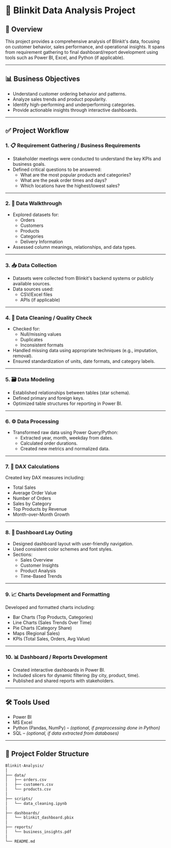 # 🛒 Blinkit Data Analysis Project

## 📌 Overview

This project provides a comprehensive analysis of Blinkit's data, focusing on customer behavior, sales performance, and operational insights. It spans from requirement gathering to final dashboard/report development using tools such as Power BI, Excel, and Python (if applicable).

---

## 📊 Business Objectives

- Understand customer ordering behavior and patterns.
- Analyze sales trends and product popularity.
- Identify high-performing and underperforming categories.
- Provide actionable insights through interactive dashboards.

---

## ✅ Project Workflow

### 1. 📋 Requirement Gathering / Business Requirements

- Stakeholder meetings were conducted to understand the key KPIs and business goals.
- Defined critical questions to be answered:
  - What are the most popular products and categories?
  - What are the peak order times and days?
  - Which locations have the highest/lowest sales?

---

### 2. 🧾 Data Walkthrough

- Explored datasets for:
  - Orders
  - Customers
  - Products
  - Categories
  - Delivery Information
- Assessed column meanings, relationships, and data types.

---

### 3. 📥 Data Collection

- Datasets were collected from Blinkit's backend systems or publicly available sources.
- Data sources used:
  - CSV/Excel files
  - APIs (if applicable)

---

### 4. 🧹 Data Cleaning / Quality Check

- Checked for:
  - Null/missing values
  - Duplicates
  - Inconsistent formats
- Handled missing data using appropriate techniques (e.g., imputation, removal).
- Ensured standardization of units, date formats, and category labels.

---

### 5. 🗃️ Data Modeling

- Established relationships between tables (star schema).
- Defined primary and foreign keys.
- Optimized table structures for reporting in Power BI.

---

### 6. ⚙️ Data Processing

- Transformed raw data using Power Query/Python:
  - Extracted year, month, weekday from dates.
  - Calculated order durations.
  - Created new metrics and normalized data.

---

### 7. 🧮 DAX Calculations

Created key DAX measures including:

- Total Sales  
- Average Order Value  
- Number of Orders  
- Sales by Category  
- Top Products by Revenue  
- Month-over-Month Growth  

---

### 8. 🧩 Dashboard Lay Outing

- Designed dashboard layout with user-friendly navigation.
- Used consistent color schemes and font styles.
- Sections:
  - Sales Overview
  - Customer Insights
  - Product Analysis
  - Time-Based Trends

---

### 9. 📈 Charts Development and Formatting

Developed and formatted charts including:

- Bar Charts (Top Products, Categories)
- Line Charts (Sales Trends Over Time)
- Pie Charts (Category Share)
- Maps (Regional Sales)
- KPIs (Total Sales, Orders, Avg Value)

---

### 10. 📊 Dashboard / Reports Development

- Created interactive dashboards in Power BI.
- Included slicers for dynamic filtering (by city, product, time).
- Published and shared reports with stakeholders.

---

## 🛠️ Tools Used

- Power BI
- MS Excel
- Python (Pandas, NumPy) – *(optional, if preprocessing done in Python)*
- SQL – *(optional, if data extracted from databases)*

---

## 📎 Project Folder Structure

```bash
Blinkit-Analysis/
│
├── data/
│   ├── orders.csv
│   ├── customers.csv
│   └── products.csv
│
├── scripts/
│   └── data_cleaning.ipynb
│
├── dashboards/
│   └── blinkit_dashboard.pbix
│
├── reports/
│   └── business_insights.pdf
│
└── README.md
